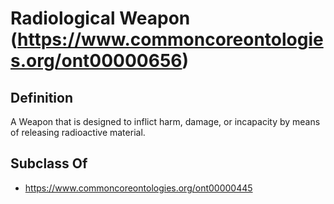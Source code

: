 # Radiological Weapon (https://www.commoncoreontologies.org/ont00000656)

## Definition
A Weapon that is designed to inflict harm, damage, or incapacity by means of releasing radioactive material.

## Subclass Of
- https://www.commoncoreontologies.org/ont00000445

